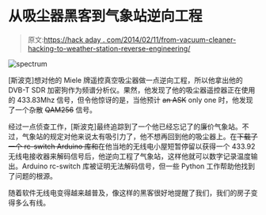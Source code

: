 # 从吸尘器黑客到气象站逆向工程

> 原文:[https://hack aday . com/2014/02/11/from-vacuum-cleaner-hacking-to-weather-station-reverse-engineering/](https://hackaday.com/2014/02/11/from-vacuum-cleaner-hacking-to-weather-station-reverse-engineering/)

![spectrum](../Images/2604a8130b409224b487a6b09fd5cf56.png)

[斯波克]想对他的 Miele 牌遥控真空吸尘器做一点逆向工程，所以他拿出他的 DVB-T SDR 加密狗作为频谱分析仪。果然，他发现了他的吸尘器遥控器正在使用的 433.83Mhz 信号，但令他惊讶的是，当他预计 ~~an ASK~~ only one 时，他发现了一个杂散 ~~QAM256~~ 信号。

经过一点侦查工作，[斯波克]最终追踪到了一个他已经忘记了的廉价气象站。不过，气象站的规定对他来说太有吸引力了，他不想再回到他的吸尘器上。在~~下载了一个 rc-switch Arduino 库和~~在他当地的无线电小屋短暂停留以获得一个 433.92 无线电接收器来解码信号后，他逆向工程了气象站，这样他就可以数字记录温度输出。Arduino rc-switch 库被证明无法解码信号，但一些 Python 工作帮助他找到了问题的根源。

随着软件无线电变得越来越普及，像这样的黑客很好地提醒了我们，我们的房子变得多么有线。